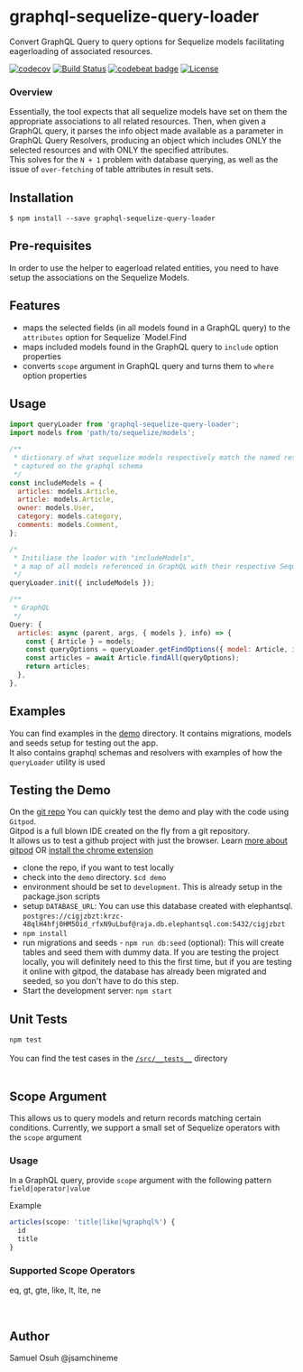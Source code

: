 # graphql-sequelize-query-loader

Convert GraphQL Query to query options for Sequelize models facilitating eagerloading of associated resources.

[![codecov](https://codecov.io/gh/jsamchineme/graphql-sequelize-query-loader/branch/master/graph/badge.svg)](https://codecov.io/gh/jsamchineme/graphql-sequelize-query-loader)
[![Build Status](https://travis-ci.com/jsamchineme/graphql-sequelize-query-loader.svg?branch=master)](https://travis-ci.com/jsamchineme/graphql-sequelize-query-loader)
[![codebeat badge](https://codebeat.co/badges/0c5b767b-a1e4-4f4f-9feb-5911690d1077)](https://codebeat.co/projects/github-com-jsamchineme-graphql-sequelize-query-loader-master)
[![License](https://badgen.net/github/license/jsamchineme/graphql-sequelize-query-loader)](https://github.com/jsamchineme/graphql-sequelize-query-loader/blob/master/LICENCE)

### Overview
Essentially, the tool expects that all sequelize models have set on them the appropriate associations to all related resources. Then, when given a GraphQL query, it parses the info object made available as a parameter in GraphQL Query Resolvers, producing an object which includes ONLY the selected resources and with ONLY the specified attributes. 
<br>
This solves for the `N + 1` problem with database querying, as well as the issue of `over-fetching` of table attributes in result sets.

## Installation
`$ npm install --save graphql-sequelize-query-loader`

## Pre-requisites
In order to use the helper to eagerload related entities, you need to have setup the associations on the Sequelize Models.

## Features
- maps the selected fields (in all models found in a GraphQL query) to the `attributes` option for Sequelize `Model.Find
- maps included models found in the GraphQL query to `include` option properties
- converts `scope` argument in GraphQL query and turns them to `where` option properties

## Usage
```js
import queryLoader from 'graphql-sequelize-query-loader';
import models from 'path/to/sequelize/models';

/**
 * dictionary of what sequelize models respectively match the named resources
 * captured on the graphql schema
 */
const includeModels = {
  articles: models.Article,
  article: models.Article,
  owner: models.User,
  category: models.category,
  comments: models.Comment,
};

/* 
 * Initiliase the loader with "includeModels", 
 * a map of all models referenced in GraphQL with their respective Sequelize Model
 */
queryLoader.init({ includeModels });

/**
 * GraphQL
 */
Query: {
  articles: async (parent, args, { models }, info) => {
    const { Article } = models;
    const queryOptions = queryLoader.getFindOptions({ model: Article, info });
    const articles = await Article.findAll(queryOptions);
    return articles;
  },
},
```

## Examples
You can find examples in the [demo](https://github.com/jsamchineme/graphql-sequelize-query-loader/tree/add-example-project/demo) directory. 
It contains migrations, models and seeds setup for testing out the app. 
<br> It also contains graphql schemas and resolvers with examples of how the `queryLoader` utility is used

## Testing the Demo
On the [git repo](https://github.com/jsamchineme/graphql-sequelize-query-loader/tree/add-example-project/demo) 
You can quickly test the demo and play with the code using `Gitpod`.
<br>Gitpod is a full blown IDE created on the fly from a git repository.
<br>It allows us to test a github project with just the browser.
Learn [more about gitpod](https://www.gitpod.io/) OR [install the chrome extension](https://chrome.google.com/webstore/detail/gitpod-online-ide/dodmmooeoklaejobgleioelladacbeki)

- clone the repo, if you want to test locally
- check into the `demo` directory. `$cd demo`
- environment should be set to `development`. This is already setup in the package.json scripts <br>
- setup `DATABASE_URL`: You can use this database created with elephantsql. <br>
  `postgres://cigjzbzt:krzc-48qlH4hfj0HM5Oid_rfxN9uLbuf@raja.db.elephantsql.com:5432/cigjzbzt`
- `npm install`
- run migrations and seeds - `npm run db:seed` (optional): This will create tables and seed them with dummy data. If you are testing the project locally, you will definitely need to this the first time, but if you are testing it online with gitpod, the database has already been migrated and seeded, so you don't have to do this step.
- Start the development server: `npm start`

## Unit Tests

`npm test`
<br><br>
You can find the test cases in the [`/src/__tests__`](https://github.com/jsamchineme/graphql-sequelize-query-loader/blob/add-example-project/src/__tests__/queryLoader.spec.ts) directory
<br><br>

## Scope Argument

This allows us to query models and return records matching certain conditions. 
Currently, we support a small set of Sequelize operators with the `scope` argument

### Usage

In a GraphQL query, provide `scope` argument with the following pattern
`field|operator|value`

Example
```js
articles(scope: 'title|like|%graphql%') {
  id
  title
}
```

### Supported Scope Operators 
eq, gt, gte, like, lt, lte, ne

<br>

## Author
Samuel Osuh @jsamchineme
